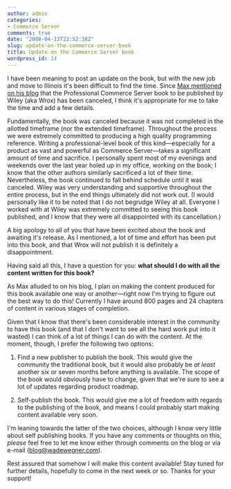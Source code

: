 ```yaml
---
author: admin
categories:
- Commerce Server
comments: true
date: "2008-04-13T22:52:38Z"
slug: update-on-the-commerce-server-book
title: Update on the Commerce Server book
wordpress_id: 14
---
```


I have been meaning to post an update on the book, but with the new job and move to Illinois it's been difficult to find the time. Since [Max mentioned on his blog](http://blogs.msdn.com/maxakbar/archive/2008/04/07/news-about-the-commerce-server-book.aspx) that the Professional Commerce Server book to be published by Wiley (aka Wrox) has been canceled, I think it's appropriate for me to take the time and add a few details.




Fundamentally, the book was canceled because it was not completed in the allotted timeframe (nor the extended timeframe). Throughout the process we were extremely committed to producing a high quality programming reference. Writing a professional-level book of this kind—especially for a product as vast and powerful as Commerce Server—takes a significant amount of time and sacrifice. I personally spent most of my evenings and weekends over the last year holed up in my office, working on the book; I know that the other authors similarly sacrificed a lot of their time. Nevertheless, the book continued to fall behind schedule until it was canceled. Wiley was very understanding and supportive throughout the entire process, but in the end things ultimately did not work out. (I would personally like it to be noted that I do not begrudge Wiley at all. Everyone I worked with at Wiley was extremely committed to seeing this book published, and I know that they were all disappointed with its cancellation.)




A big apology to all of you that have been excited about the book and awaiting it's release. As I mentioned, a lot of time and effort has been put into this book, and that Wrox will not publish it is definitely a disappointment.




Having said all this, I have a question for you: **what should I do with all the content written for this book?**




As Max alluded to on his blog, I plan on making the content produced for this book available one way or another—right now I'm trying to figure out the best way to do this! Currently I have around 800 pages and 24 chapters of content in various stages of completion.




Given that I know that there's been considerable interest in the community to have this book (and that I don't want to see all the hard work put into it wasted) I can think of a lot of things I can do with the content. At the moment, though, I prefer the following two options:






  1. Find a new publisher to publish the book. This would give the community the traditional book, but it would also probably be _at least_ another six or seven months before anything is available. The scope of the book would obviously have to change, given that we're sure to see a lot of updates regarding product roadmap.

  2. Self-publish the book. This would give me a lot of freedom with regards to the publishing of the book, and means I could probably start making content available very soon.



I'm leaning towards the latter of the two choices, although I know very little about self publishing books. If you have any comments or thoughts on this, _please_ feel free to let me know either through comments on the blog or via e-mail ([blog@wadewegner.com](mailto:blog@wadewegner.com)).




Rest assured that somehow I will make this content available! Stay tuned for further details, hopefully to come in the next week or so. Thanks for your support!
